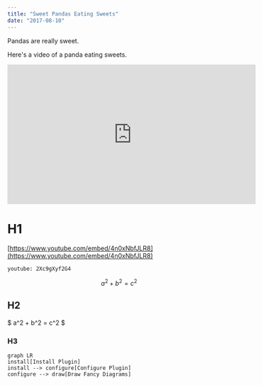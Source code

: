 ```yaml
---
title: "Sweet Pandas Eating Sweets"
date: "2017-08-10"
---
```


Pandas are really sweet.

Here's a video of a panda eating sweets.

<iframe width="560" height="315" src="https://www.youtube.com/embed/4n0xNbfJLR8" frameborder="0" allowfullscreen></iframe>

# H1

[https://www.youtube.com/embed/4n0xNbfJLR8](https://www.youtube.com/embed/4n0xNbfJLR8)

`youtube: 2Xc9gXyf2G4`

$$
a^2 + b^2 = c^2
$$

## H2

$ a^2 + b^2 = c^2 $

### H3

```mermaid
graph LR
install[Install Plugin]
install --> configure[Configure Plugin]
configure --> draw[Draw Fancy Diagrams]
```